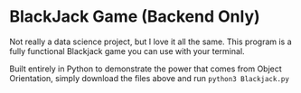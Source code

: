 # BlackJack Game (Backend Only)

Not really a data science project, but I love it all the same.  This program is a fully functional Blackjack game you can use with your terminal.

Built entirely in Python to demonstrate the power that comes from Object Orientation, simply download the files above and run `python3 Blackjack.py`
